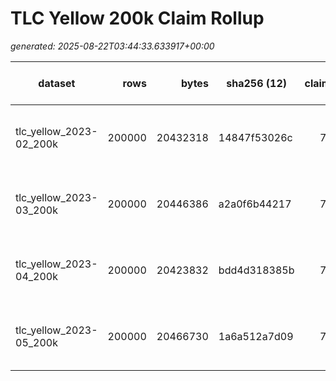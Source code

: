 # TLC Yellow 200k Claim Rollup  
_generated: 2025-08-22T03:44:33.633917+00:00_

| dataset | rows | bytes | sha256 (12) | claims | pickup [min … max] (NaT%) | dropoff [min … max] (NaT%) |
|---|---:|---:|---|---:|---|---|
| tlc_yellow_2023-02_200k | 200000 | 20432318 | 14847f53026c | 7/7 | 2023-01-31T23:49:00 … 2023-02-03T01:33:24 (0.0%) | 2023-01-31T23:54:32 … 2023-02-03T21:52:03 (0.0%) |
| tlc_yellow_2023-03_200k | 200000 | 20446386 | a2a0f6b44217 | 7/7 | 2023-02-28T20:07:28 … 2023-03-08T22:49:08 (0.0%) | 2023-02-28T20:30:48 … 2023-03-08T23:06:03 (0.0%) |
| tlc_yellow_2023-04_200k | 200000 | 20423832 | bdd4d318385b | 7/7 | 2023-03-31T16:12:39 … 2023-04-02T21:02:17 (0.0%) | 2023-03-31T16:21:48 … 2023-04-03T19:35:34 (0.0%) |
| tlc_yellow_2023-05_200k | 200000 | 20466730 | 1a6a512a7d09 | 7/7 | 2008-12-31T23:07:01 … 2023-05-08T22:45:27 (0.0%) | 2009-01-01T08:44:25 … 2023-05-08T22:52:49 (0.0%) |